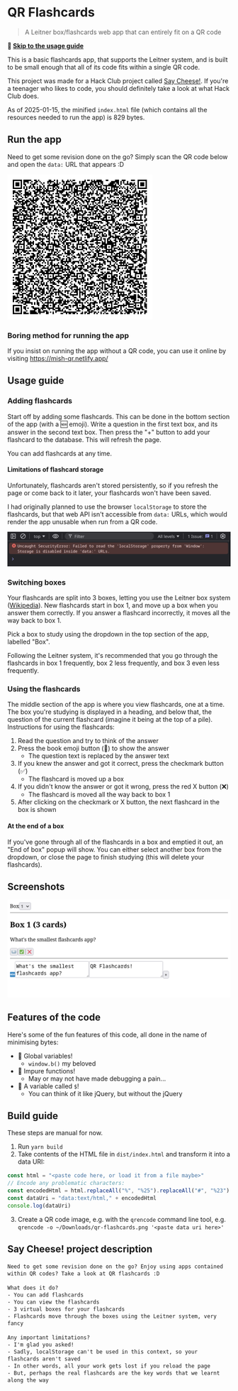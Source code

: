 # QR Flashcards

> A Leitner box/flashcards web app that can entirely fit on a QR code

**📖 [Skip to the usage guide](#usage-guide)**

This is a basic flashcards app, that supports the Leitner system, and is built to be small enough that all of its code fits within a single QR code.

This project was made for a Hack Club project called [Say Cheese!](https://saycheese.hackclub.com/). If you're a teenager who likes to code, you should definitely take a look at what Hack Club does.

As of 2025-01-15, the minified `index.html` file (which contains all the resources needed to run the app) is 829 bytes.

## Run the app

Need to get some revision done on the go? Simply scan the QR code below and open the `data:` URL that appears :D

![QR code for running the app](qr-2025-01-15.png)

### Boring method for running the app

If you insist on running the app without a QR code, you can use it online by visiting <https://mish-qr.netlify.app/>

## Usage guide

### Adding flashcards

Start off by adding some flashcards. This can be done in the bottom section of the app (with a 🆕 emoji). Write a question in the first text box, and its answer in the second text box. Then press the "+" button to add your flashcard to the database. This will refresh the page.

You can add flashcards at any time.

#### Limitations of flashcard storage

Unfortunately, flashcards aren't stored persistently, so if you refresh the page or come back to it later, your flashcards won't have been saved.

I had originally planned to use the browser `localStorage` to store the flashcards, but that web API isn't accessible from `data:` URLs, which would render the app unusable when run from a QR code.

![JS console that reads: Uncaught SecurityError: Failed to read the 'localStorage' property from 'Window': Storage is disabled inside 'data:' URLs.](sad-chrominum-error.png)

### Switching boxes

Your flashcards are split into 3 boxes, letting you use the Leitner box system ([Wikipedia](https://en.wikipedia.org/wiki/Leitner_system)). New flashcards start in box 1, and move up a box when you answer them correctly. If you answer a flashcard incorrectly, it moves all the way back to box 1.

Pick a box to study using the dropdown in the top section of the app, labelled "Box".

Following the Leitner system, it's recommended that you go through the flashcards in box 1 frequently, box 2 less frequently, and box 3 even less frequently.

### Using the flashcards

The middle section of the app is where you view flashcards, one at a time. The box you're studying is displayed in a heading, and below that, the question of the current flashcard (imagine it being at the top of a pile). Instructions for using the flashcards:

1. Read the question and try to think of the answer
2. Press the book emoji button (📖) to show the answer
   - The question text is replaced by the answer text
3. If you knew the answer and got it correct, press the checkmark button (✅)
   - The flashcard is moved up a box
4. If you didn't know the answer or got it wrong, press the red X button (❌)
   - The flashcard is moved all the way back to box 1
5. After clicking on the checkmark or X button, the next flashcard in the box is shown

#### At the end of a box

If you've gone through all of the flashcards in a box and emptied it out, an "End of box" popup will show. You can either select another box from the dropdown, or close the page to finish studying (this will delete your flashcards).

## Screenshots

![A screenshot of the (very basic) UI for the web app](screenshot.png)

## Features of the code

Here's some of the fun features of this code, all done in the name of minimising bytes:

- 🎉 Global variables!
  - `window.b()` my beloved
- 🎉 Impure functions!
  - May or may not have made debugging a pain...
- 🎉 A variable called `$`!
  - You can think of it like jQuery, but without the jQuery

## Build guide

These steps are manual for now.

1. Run `yarn build`
2. Take contents of the HTML file in `dist/index.html` and transform it into a data URI:

```js
const html = "<paste code here, or load it from a file maybe>"
// Encode any problematic characters:
const encodedHtml = html.replaceAll("%", "%25").replaceAll("#", "%23")
const dataUri = "data:text/html," + encodedHtml
console.log(dataUri)
```

3. Create a QR code image, e.g. with the `qrencode` command line tool, e.g. `qrencode -o ~/Downloads/qr-flashcards.png '<paste data uri here>'`

## Say Cheese! project description

```plain
Need to get some revision done on the go? Enjoy using apps contained within QR codes? Take a look at QR flashcards :D

What does it do?
- You can add flashcards
- You can view the flashcards
- 3 virtual boxes for your flashcards
- Flashcards move through the boxes using the Leitner system, very fancy

Any important limitations?
- I'm glad you asked!
- Sadly, localStorage can't be used in this context, so your flashcards aren't saved
- In other words, all your work gets lost if you reload the page
- But, perhaps the real flashcards are the key words that we learnt along the way
```
